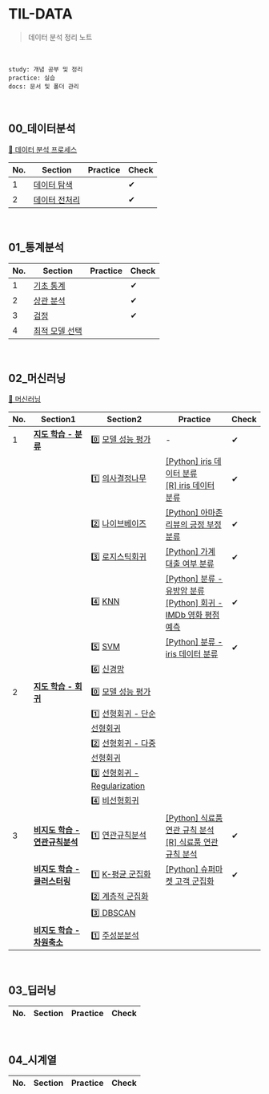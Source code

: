 # TIL-DATA

> 데이터 분석 정리 노트

<br>

```
study: 개념 공부 및 정리
practice: 실습
docs: 문서 및 폴더 관리
```

<br>

## 00_데이터분석

[📖 데이터 분석 프로세스](./00_데이터분석)

| No.  | Section                                       | Practice | Check |
| ---- | --------------------------------------------- | -------- | ----- |
| 1    | [데이터 탐색](./00_데이터분석/데이터탐색)     |          | ✔     |
| 2    | [데이터 전처리](./00_데이터분석/데이터전처리) |          | ✔     |

<br>

## 01_통계분석

| No.  | Section                                      | Practice | Check |
| ---- | -------------------------------------------- | -------- | ----- |
| 1    | [기초 통계](./01_통계분석/기초통계)          |          | ✔     |
| 2    | [상관 분석](./01_통계분석/상관분석)          |          | ✔     |
| 3    | [검정](./01_통계분석/검정)                   |          | ✔     |
| 4    | [최적 모델 선택](./01_통계분석/최적모델선택) |          |       |

<br>

## 02_머신러닝

[📖 머신러닝](./02_머신러닝)

| No.  | Section1                                                     | Section2                                                     | Practice                                                     | Check |
| ---- | ------------------------------------------------------------ | ------------------------------------------------------------ | ------------------------------------------------------------ | ----- |
| 1    | [**지도 학습 - 분류**](./02_머신러닝/지도학습/분류)          | 0️⃣ [모델 성능 평가](./02_머신러닝/지도학습/분류/모델성능평가) | -                                                            | ✔     |
|      |                                                              | 1️⃣ [의사결정나무](./02_머신러닝/지도학습/분류/분류알고리즘/의사결정나무) | [[Python] iris 데이터 분류](./02_머신러닝/지도학습/분류/분류알고리즘/의사결정나무/의사결정나무_Python.ipynb)<br>[[R] iris 데이터 분류](./02_머신러닝/지도학습/분류/분류알고리즘/의사결정나무/의사결정나무_R.ipynb) | ✔     |
|      |                                                              | 2️⃣ [나이브베이즈](./02_머신러닝/지도학습/분류/분류알고리즘/나이브베이즈) | [[Python] 아마존 리뷰의 긍정 부정 분류](./02_머신러닝/지도학습/분류/분류알고리즘/나이브베이즈/나이브베이즈_Python.ipynb) | ✔     |
|      |                                                              | 3️⃣ [로지스틱회귀](./02_머신러닝/지도학습/분류/분류알고리즘/로지스틱회귀) | [[Python] 가계 대출 여부 분류](./02_머신러닝/지도학습/분류/분류알고리즘/로지스틱회귀/로지스틱회귀_Python.ipynb) | ✔     |
|      |                                                              | 4️⃣ [KNN](./02_머신러닝/지도학습/분류/분류알고리즘/KNN)        | [[Python] 분류 - 유방암 분류](./02_머신러닝/지도학습/분류/분류알고리즘/KNN/KNN_classification_Python.ipynb)<br>[[Python] 회귀 - IMDb 영화 평점 예측](./02_머신러닝/지도학습/분류/분류알고리즘/KNN/KNN_regression_Python.ipynb) | ✔     |
|      |                                                              | 5️⃣ [SVM](./02_머신러닝/지도학습/분류/분류알고리즘/서포트벡터머신) | [[Python] 분류 - iris 데이터 분류 ](./02_머신러닝/지도학습/분류/분류알고리즘/서포트벡터머신/서포트벡터머신_Python.ipynb) | ✔     |
|      |                                                              | 6️⃣ [신경망](./02_머신러닝/지도학습/분류/분류알고리즘/신경망)  |                                                              |       |
| 2    | **[지도 학습 - 회귀](./02_머신러닝/지도학습/회귀)**          | 0️⃣ [모델 성능 평가](./02_머신러닝/지도학습/회귀/모델성능평가) |                                                              |       |
|      |                                                              | 1️⃣ [선형회귀 - 단순선형회귀](./02_머신러닝/지도학습/회귀/회귀분석/선형회귀/단순선형회귀) |                                                              |       |
|      |                                                              | 2️⃣ [선형회귀 - 다중선형회귀](./02_머신러닝/지도학습/회귀/회귀분석/선형회귀/다중선형회귀) |                                                              |       |
|      |                                                              | 3️⃣ [선형회귀 - Regularization](./02_머신러닝/지도학습/회귀/회귀분석/선형회귀/Regularization) |                                                              |       |
|      |                                                              | 4️⃣ [비선형회귀](./02_머신러닝/지도학습/회귀/회귀분석/비선형회귀) |                                                              |       |
| 3    | **[비지도 학습 - 연관규칙분석](./02_머신러닝/비지도학습/연관규칙분석)** | 1️⃣ [연관규칙분석](./02_머신러닝/비지도학습/연관규칙분석)      | [[Python] 식료품 연관 규칙 분석](./02_머신러닝/비지도학습/연관규칙분석/연관규칙분석_Python.ipynb)<br>[[R] 식료품 연관 규칙 분석](./02_머신러닝/비지도학습/연관규칙분석/연관규칙분석_R.ipynb) | ✔     |
|      | **[비지도 학습 - 클러스터링](./02_머신러닝/비지도학습/클러스터링)** | 1️⃣ [K-평균 군집화](./02_머신러닝/비지도학습/클러스터링/K-평균군집화) | [[Python] 슈퍼마켓 고객 군집화](./02_머신러닝/비지도학습/클러스터링/K-평균군집화/K-평균군집화_Python.ipynb) | ✔     |
|      |                                                              | [2️⃣ 계층적 군집화](./02_머신러닝/비지도학습/클러스터링/계층적군집화) |                                                              |       |
|      |                                                              | [3️⃣ DBSCAN](./02_머신러닝/비지도학습/클러스터링/DBSCAN)       |                                                              |       |
|      | **[비지도 학습 - 차원축소](./02_머신러닝/비지도학습/차원축소)** | 1️⃣ [주성분분석](./02_머신러닝/비지도학습/차원축소/주성분분석) |                                                              |       |

<br>

## 03_딥러닝

| No.  | Section | Practice | Check |
| ---- | ------- | -------- | ----- |

<br>

## 04_시계열

| No.  | Section | Practice | Check |
| ---- | ------- | -------- | ----- |